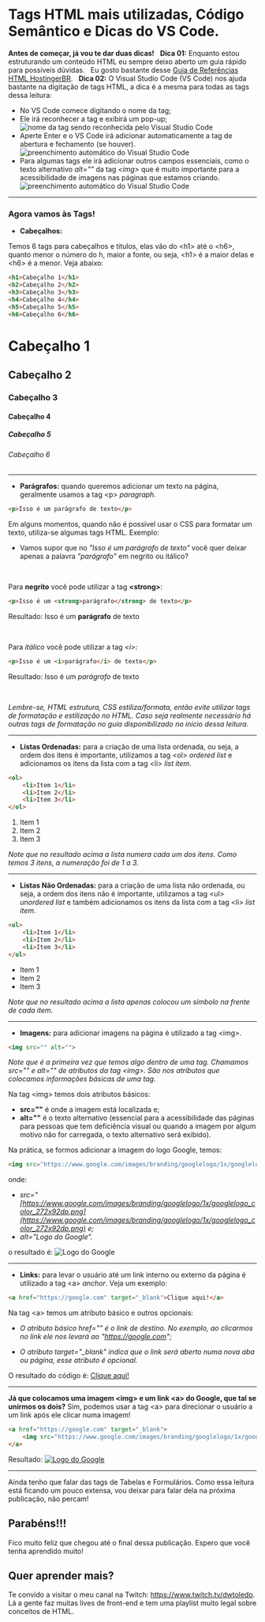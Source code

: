 # Tags HTML mais utilizadas, Código Semântico e Dicas do VS Code.
**Antes de começar, já vou te dar duas dicas!**
&nbsp;
**Dica 01:** Enquanto estou estruturando um conteúdo HTML eu sempre deixo aberto um guia rápido para possíveis dúvidas.
&nbsp;
Eu gosto bastante desse [Guia de Referências HTML HostingerBR](https://github.com/hostinger/banners/blob/master/br/Guia-de-Refer%C3%AAncias-HTML-HostingerBR.pdf?raw=true).
&nbsp;
**Dica 02:** O Visual Studio Code (VS Code) nos ajuda bastante na digitação de tags HTML, a dica é a mesma para todas as tags dessa leitura:
   * No VS Code comece digitando o nome da tag;
   * Ele irá reconhecer a tag e exibirá um pop-up;
![nome da tag sendo reconhecida pelo Visual Studio Code](https://dev-to-uploads.s3.amazonaws.com/i/3dyrzecig6cam08au90g.png)
   * Aperte Enter e o VS Code irá adicionar automaticamente a tag de abertura e fechamento (se houver).
![preenchimento automático do Visual Studio Code](https://dev-to-uploads.s3.amazonaws.com/i/xjv14o4cm98972kkuksk.png)
   * Para algumas tags ele irá adicionar outros campos essenciais, como o texto alternativo *alt=""* da tag *\<img>* que é muito importante para a acessibilidade de imagens nas páginas que estamos criando.
![preenchimento automático do Visual Studio Code](https://dev-to-uploads.s3.amazonaws.com/i/9l3i85z6bzqg842i0j87.png)

___


### Agora vamos às Tags!
+ **Cabeçalhos:**

Temos 6 tags para cabeçalhos e títulos, elas vão do \<h1> até o \<h6>, quanto menor o número do h, maior a fonte, ou seja, \<h1> é a maior delas e \<h6> é a menor. Veja abaixo:

```html
<h1>Cabeçalho 1</h1>
<h2>Cabeçalho 2</h2>
<h3>Cabeçalho 3</h3>
<h4>Cabeçalho 4</h4>
<h5>Cabeçalho 5</h5>
<h6>Cabeçalho 6</h6>
```

# Cabeçalho 1
## Cabeçalho 2
### Cabeçalho 3
#### Cabeçalho 4
##### Cabeçalho 5
###### Cabeçalho 6

___

* **Parágrafos:** quando queremos adicionar um texto na página, geralmente usamos a tag \<p> *paragraph*.

```html
<p>Isso é um parágrafo de texto</p>
```
Em alguns momentos, quando não é possível usar o CSS para formatar um texto, utiliza-se algumas tags HTML. Exemplo:
* Vamos supor que no *"Isso é um parágrafo de texto"* você quer deixar apenas a palavra *"parágrafo"* em negrito ou itálico?

&nbsp;

Para **negrito** você pode utilizar a tag **\<strong>**:
```html
<p>Isso é um <strong>parágrafo</strong> de texto</p>
```
Resultado: Isso é um **parágrafo** de texto

&nbsp;

Para *itálico* você pode utilizar a tag *\<i>*:
```html
<p>Isso é um <i>parágrafo</i> de texto</p>
```
Resultado: Isso é um *parágrafo* de texto

&nbsp;

*Lembre-se, HTML estrutura, CSS estiliza/formata, então evite utilizar tags de formatação e estilização no HTML. Caso seja realmente necessário há outras tags de formatação no guia disponibilizado no início dessa leitura.*
___

* **Listas Ordenadas:** para a criação de uma lista ordenada, ou seja, a ordem dos itens é importante, utilizamos a tag \<ol> *ordered list* e adicionamos os itens da lista com a tag \<li> *list item*.

```html
<ol>
	<li>Item 1</li>
	<li>Item 2</li>
	<li>Item 3</li>
</ol>
```
1. Item 1
2. Item 2
3. Item 3

*Note que no resultado acima a lista numera cada um dos itens. Como temos 3 itens, a numeração foi de 1 a 3.*
___
* **Listas Não Ordenadas:** para a criação de uma lista não ordenada, ou seja, a ordem dos itens não é importante, utilizamos a tag \<ul> *unordered list* e também adicionamos os itens da lista com a tag \<li> *list item*.

```html
<ul>
	<li>Item 1</li>
	<li>Item 2</li>
	<li>Item 3</li>
</ul>
```

* Item 1
* Item 2
* Item 3

*Note que no resultado acima a lista apenas colocou um símbolo na frente de cada item.*
___
* **Imagens:** para adicionar imagens na página é utilizado a tag \<img>.

```html
<img src="" alt="">
```
*Note que é a primeira vez que temos algo dentro de uma tag. Chamamos src="" e alt="" de atributos da tag \<img>. São nos atributos que colocamos informações básicas de uma tag.*

Na tag \<img> temos dois atributos básicos:
* **src=""** é onde a imagem está localizada e;
* **alt=""** é o texto alternativo (essencial para a acessibilidade das páginas para pessoas que tem deficiência visual ou quando a imagem por algum motivo não for carregada, o texto alternativo será exibido).

Na prática, se formos adicionar a imagem do logo Google, temos:

```html
<img src="https://www.google.com/images/branding/googlelogo/1x/googlelogo_color_272x92dp.png" alt="Logo do Google">
```

onde:
* *src="[https://www.google.com/images/branding/googlelogo/1x/googlelogo_color_272x92dp.png](https://www.google.com/images/branding/googlelogo/1x/googlelogo_color_272x92dp.png) e;*
* *alt="Logo do Google".*

o resultado é:
![Logo do Google](https://www.google.com/images/branding/googlelogo/1x/googlelogo_color_272x92dp.png)

___

* **Links:** para levar o usuário até um link interno ou externo da página é utilizado a tag \<a> *anchor*. Veja um exemplo:

```html
<a href="https://google.com" target="_blank">Clique aqui!</a>
```
Na tag \<a> temos um atributo básico e outros opcionais:

* *O atributo básico href="" é o link de destino.
No exemplo, ao clicarmos no link ele nos levará ao "https://google.com";*

* *O atributo target="_blank" indica que o link será aberto numa nova aba ou página, esse atributo é opcional.*

O resultado do código é:
[Clique aqui!](https://google.com)

___

**Já que colocamos uma imagem \<img> e um link \<a> do Google, que tal se unirmos os dois?** Sim, podemos usar a tag \<a> para direcionar o usuário a um link após ele clicar numa imagem!

```html
<a href="https://google.com" target="_blank">
    <img src="https://www.google.com/images/branding/googlelogo/1x/googlelogo_color_272x92dp.png" alt="Logo do Google">
</a>
```

Resultado:
[![Logo do Google](https://www.google.com/images/branding/googlelogo/1x/googlelogo_color_272x92dp.png)](https://www.google.com)

___

Ainda tenho que falar das tags de Tabelas e Formulários.
Como essa leitura está ficando um pouco extensa, vou deixar para falar dela na próxima publicação, não percam!

## **Parabéns!!!**
Fico muito feliz que chegou até o final dessa publicação.
Espero que você tenha aprendido muito!

## **Quer aprender mais?**
Te convido a visitar o meu canal na Twitch: https://www.twitch.tv/dwtoledo.
Lá a gente faz muitas lives de front-end e tem uma playlist muito legal sobre conceitos de HTML.
